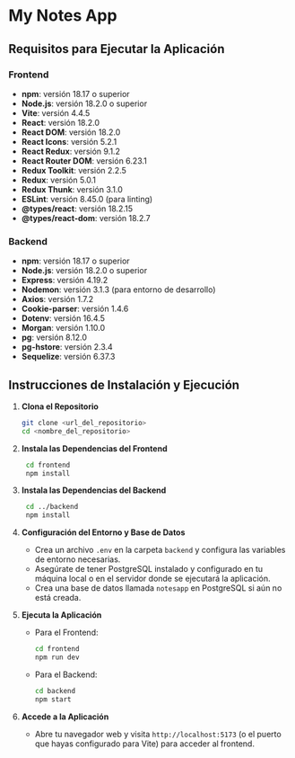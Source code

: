 # My Notes App

## Requisitos para Ejecutar la Aplicación

### Frontend

- **npm**: versión 18.17 o superior
- **Node.js**: versión 18.2.0 o superior
- **Vite**: versión 4.4.5
- **React**: versión 18.2.0
- **React DOM**: versión 18.2.0
- **React Icons**: versión 5.2.1
- **React Redux**: versión 9.1.2
- **React Router DOM**: versión 6.23.1
- **Redux Toolkit**: versión 2.2.5
- **Redux**: versión 5.0.1
- **Redux Thunk**: versión 3.1.0
- **ESLint**: versión 8.45.0 (para linting)
- **@types/react**: versión 18.2.15
- **@types/react-dom**: versión 18.2.7

### Backend

- **npm**: versión 18.17 o superior
- **Node.js**: versión 18.2.0 o superior
- **Express**: versión 4.19.2
- **Nodemon**: versión 3.1.3 (para entorno de desarrollo)
- **Axios**: versión 1.7.2
- **Cookie-parser**: versión 1.4.6
- **Dotenv**: versión 16.4.5
- **Morgan**: versión 1.10.0
- **pg**: versión 8.12.0
- **pg-hstore**: versión 2.3.4
- **Sequelize**: versión 6.37.3

## Instrucciones de Instalación y Ejecución

1. **Clona el Repositorio**
   ```bash
   git clone <url_del_repositorio>
   cd <nombre_del_repositorio>

2. **Instala las Dependencias del Frontend**
   ```bash
    cd frontend
    npm install

3. **Instala las Dependencias del Backend**
   ```bash
    cd ../backend
    npm install

4. **Configuración del Entorno y Base de Datos**

   - Crea un archivo `.env` en la carpeta `backend` y configura las variables de entorno necesarias.
   - Asegúrate de tener PostgreSQL instalado y configurado en tu máquina local o en el servidor donde se ejecutará la aplicación.
   - Crea una base de datos llamada `notesapp` en PostgreSQL si aún no está creada.

5. **Ejecuta la Aplicación**

   - Para el Frontend:
     ```bash
     cd frontend
     npm run dev
     ```

   - Para el Backend:
     ```bash
     cd backend
     npm start
     ```

6. **Accede a la Aplicación**

   -  Abre tu navegador web y visita `http://localhost:5173` (o el puerto que hayas configurado para Vite) para acceder al frontend.
